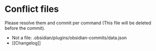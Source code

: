   # Conflict files
Please resolve them and commit per command (This file will be deleted before the commit).
- Not a file: .obsidian/plugins/obsidian-commits/data.json
- [[Changelog]]
